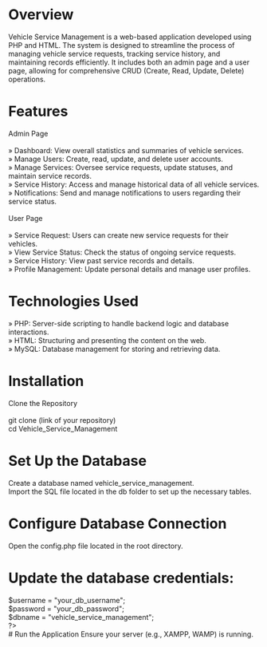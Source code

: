 # Overview
Vehicle Service Management is a web-based application developed using PHP and HTML. The system is designed to streamline the process of managing vehicle service requests, tracking service history, and maintaining records efficiently. It includes both an admin page and a user page, allowing for comprehensive CRUD (Create, Read, Update, Delete) operations.

# Features
Admin Page<br>
<br>
» Dashboard: View overall statistics and summaries of vehicle services.<br>
» Manage Users: Create, read, update, and delete user accounts.<br>
» Manage Services: Oversee service requests, update statuses, and maintain service records.<br>
» Service History: Access and manage historical data of all vehicle services.<br>
» Notifications: Send and manage notifications to users regarding their service status.<br>
<br>
User Page<br>
<br>
» Service Request: Users can create new service requests for their vehicles.<br>
» View Service Status: Check the status of ongoing service requests.<br>
» Service History: View past service records and details.<br>
» Profile Management: Update personal details and manage user profiles.<br>
# Technologies Used
» PHP: Server-side scripting to handle backend logic and database interactions.<br>
» HTML: Structuring and presenting the content on the web.<br>
» MySQL: Database management for storing and retrieving data.<br>
# Installation
Clone the Repository<br>
<br>
git clone (link of your repository) <br>
cd Vehicle_Service_Management<br>
# Set Up the Database
Create a database named vehicle_service_management.<br>
Import the SQL file located in the db folder to set up the necessary tables.<br>
# Configure Database Connection
Open the config.php file located in the root directory.<br>
# Update the database credentials:
<?php
$servername = "localhost";<br>
$username = "your_db_username";<br>
$password = "your_db_password";<br>
$dbname = "vehicle_service_management";<br>
?>
<br>
# Run the Application
Ensure your server (e.g., XAMPP, WAMP) is running.<br>
